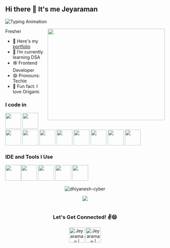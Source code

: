 ## Hi there 👋 It's me Jeyaraman

![Typing Animation](https://readme-typing-svg.demolab.com/?lines=Web+Developer;Web+Designer;Software+Developer&font=Fira%20Code&center=true&width=440&height=45&color=00bcd4&vCenter=true&size=22)


Fresher 
<img align="right" width="370" height="290" src="https://i.pinimg.com/originals/47/f0/34/47f0342cec72b800463bf003eac1257e.gif">
- 🔭 Here's my [portfolio](https://jeyaraman23-portfolio.netlify.app/)                                                 
- 🌱 I’m currently learning DSA
- 🕸️ Frontend Developer 
- 😄 Pronouns: Techie
- 📄 Fun fact: I love Origami.

### I code in
<img height="50" width="50" src="https://img.icons8.com/color/48/000000/python.png" />  <img height="50" width="50" src="https://img.icons8.com/color/48/000000/java-coffee-cup-logo.png" /> <img height="50" width="50" src="https://img.icons8.com/color/48/000000/html-5.png" /> <img height="50" width="50" src="https://img.icons8.com/color/48/000000/css3.png" /> <img height="50" width="50" src="https://img.icons8.com/color/48/000000/sass.png"/> <img height="50" width="50" src="https://img.icons8.com/color/48/000000/bootstrap.png" />
<img height="50" width="50" src="https://img.icons8.com/color/48/000000/javascript.png"/> <img height="50" width="50" src="https://img.icons8.com/color/48/000000/mysql-logo.png"/> <img height="50" width="50" src="https://img.icons8.com/color/48/000000/mongodb.png"/> <img height="50" width="50" src="https://img.icons8.com/color/48/000000/nodejs.png"/>  

### IDE and Tools I Use
<img height="50" width="50" src="https://img.icons8.com/color/48/000000/visual-studio-code-2019.png"/><img height="50" width="50" src="https://img.icons8.com/color/50/000000/git.png"/> <img height="50" src="https://img.icons8.com/color/480/null/notion--v1.png" /> <img height="50" width="50" src="https://img.icons8.com/color/48/000000/figma--v1.png"/> <img height="50" src="https://img.shields.io/badge/Netlify-00C7B7?style=for-the-badge&logo=netlify&logoColor=white"/> 


<div align="center">
  <p align="center"><img src="https://github-readme-streak-stats.herokuapp.com/?user=Jagan6923&theme=algolia" alt="dhiyanesh-cyber"  /></p>

  <img  align="center"  src="https://github-readme-stats.vercel.app/api?username=Jagan6923&theme=dark&show_icons=true&count_private=true" />
  <br></br>
</div>

<div align="center">
<h3><b>Let's Get Connected! ✌️😄</b></h3>
  </div>
<p align="center">
<a href="https://www.linkedin.com/in/jeyaraman23" target="_blank">
  <img align="center" alt="Jeyaraman | Linkedin" width="48px" src="https://img.icons8.com/color/48/000000/linkedin.png" />
</a>
<a href="mailto:jeyaraman.saravanan23@gmail.com" >
  <img align="center" alt="Jeyaraman | Gmail" width="48px" src="https://img.icons8.com/color/48/000000/gmail-new.png" />
</a>
</p>
